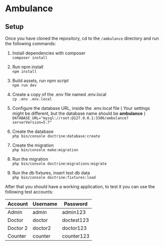 # Ambulance

## Setup
Once you have cloned the repository, cd to the ```/ambulance``` directory and run the following commands:

1. Install dependencies with composer  
``` composer install ```  

2. Run npm install  
``` npm install ```  

3. Build assets, run npm script  
``` npm run dev ```  

4. Create a copy of the .env file named .env.local  
``` cp .env .env.local ``` 

5. Configure the database URL, inside the .env.local file ( Your settings might be different, but the database name should be **ambulance** )  
``` DATABASE_URL="mysql://root:@127.0.0.1:3306/ambulance?serverVersion=5.7" ```  

6. Create the database  
``` php bin/console doctrine:database:create ```  

7. Create the migration  
``` php bin/console make:migration ```  

8. Run the migration  
``` php bin/console doctrine:migrations:migrate ```

9. Run the db fixtures, insert test db data  
``` php bin/console doctrine:fixtures:load ```

After that you should have a working application, to test it you can use the following test accounts:  

| Account | Username  | Password |
|-------------- | ------------- | ------------- |
| Admin | admin  | admin123 |
| Doctor  | doctor  | doctest123 |
| Doctor 2 | doctor2 | doctor123 | 
| Counter | counter | counter123 |

